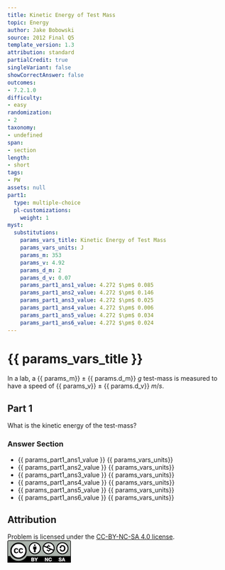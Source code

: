 ```yaml
---
title: Kinetic Energy of Test Mass
topic: Energy
author: Jake Bobowski
source: 2012 Final Q5
template_version: 1.3
attribution: standard
partialCredit: true
singleVariant: false
showCorrectAnswer: false
outcomes:
- 7.2.1.0
difficulty:
- easy
randomization:
- 2
taxonomy:
- undefined
span:
- section
length:
- short
tags:
- PW
assets: null
part1:
  type: multiple-choice
  pl-customizations:
    weight: 1
myst:
  substitutions:
    params_vars_title: Kinetic Energy of Test Mass
    params_vars_units: J
    params_m: 353
    params_v: 4.92
    params_d_m: 2
    params_d_v: 0.07
    params_part1_ans1_value: 4.272 $\pm$ 0.085
    params_part1_ans2_value: 4.272 $\pm$ 0.146
    params_part1_ans3_value: 4.272 $\pm$ 0.025
    params_part1_ans4_value: 4.272 $\pm$ 0.006
    params_part1_ans5_value: 4.272 $\pm$ 0.034
    params_part1_ans6_value: 4.272 $\pm$ 0.024
---
```

# {{ params_vars_title }}
In a lab, a {{ params_m}} $\pm$ {{ params.d_m}} $g$ test-mass is measured to have a speed of {{ params_v}} $\pm$ {{ params.d_v}} $m/s$.

## Part 1

What is the kinetic energy of the test-mass?

### Answer Section

- {{ params_part1_ans1_value }} {{ params_vars_units}}
- {{ params_part1_ans2_value }} {{ params_vars_units}}
- {{ params_part1_ans3_value }} {{ params_vars_units}}
- {{ params_part1_ans4_value }} {{ params_vars_units}}
- {{ params_part1_ans5_value }} {{ params_vars_units}}
- {{ params_part1_ans6_value }} {{ params_vars_units}}

## Attribution

Problem is licensed under the [CC-BY-NC-SA 4.0 license](https://creativecommons.org/licenses/by-nc-sa/4.0/).<br> ![The Creative Commons 4.0 license requiring attribution-BY, non-commercial-NC, and share-alike-SA license.](https://raw.githubusercontent.com/firasm/bits/master/by-nc-sa.png)